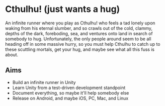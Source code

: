 # Cthulhu! (just wants a hug)
An infinite runner where you play as Cthulhu! who feels a tad lonely upon waking from his eternal slumber, and so crawls out of the cold, clammy, depths of the dark, foreboding, sea, and ventures onto land in search of somebody to hug. Unfortunately, the only people around seem to be all heading off in some massive hurry, so you must help Cthulhu to catch up to these scuttling mortals, get your hug, and maybe see what all this fuss is about.

## Aims
* Build an infinite runner in Unity
* Learn Unity from a test-driven development standpoint
* Document everything, so maybe it'll help somebody else
* Release on Android, and maybe iOS, PC, Mac, and Linux
